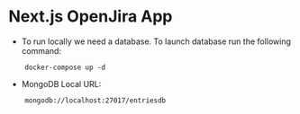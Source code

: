 # Next.js OpenJira App

* To run locally we need a database. To launch database run the following command:

```
    docker-compose up -d

```


* MongoDB Local URL:

```
    mongodb://localhost:27017/entriesdb
```
